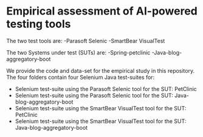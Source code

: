 # Empirical assessment of AI-powered testing tools

The two test tools are:
-Parasoft Selenic
-SmartBear VisualTest

The two Systems under test (SUTs) are:
-Spring-petclinic 
-Java-blog-aggregatory-boot 

We provide the code and data-set for the empirical study in this repository. The four folders contain four Selenium Java test-suites for:
- Selenium test-suite using the Parasoft Selenic tool for the SUT: PetClinic
- Selenium test-suite using the Parasoft Selenic tool for the SUT: Java-blog-aggregatory-boot 
- Selenium test-suite using the SmartBear VisualTest tool for the SUT: PetClinic
- Selenium test-suite using the SmartBear VisualTest tool for the SUT: Java-blog-aggregatory-boot 
